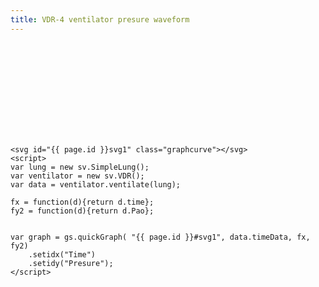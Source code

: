 ```yaml
---
title: VDR-4 ventilator presure waveform
---
```

<svg id="svg2" class="graphcurve"></svg>

	<svg id="{{ page.id }}svg1" class="graphcurve"></svg>
	<script>
	var lung = new sv.SimpleLung();
	var ventilator = new sv.VDR();
	var data = ventilator.ventilate(lung);

	fx = function(d){return d.time};
	fy2 = function(d){return d.Pao};


	var graph = gs.quickGraph( "{{ page.id }}#svg1", data.timeData, fx, fy2)
		.setidx("Time")
		.setidy("Presure");
	</script>

<script>

	var lung = new sv.SimpleLung();
	var ventilator = new sv.VDR();
	ventilator.CPR=0;
	var data = ventilator.ventilate(lung);

	fx = function(d){return d.time};
	fy2 = function(d){return d.Pao};


	var graph = gs.quickGraph( "#svg2", data.timeData, fx, fy2).setidx("Time").setidy("Presure");

</script>
